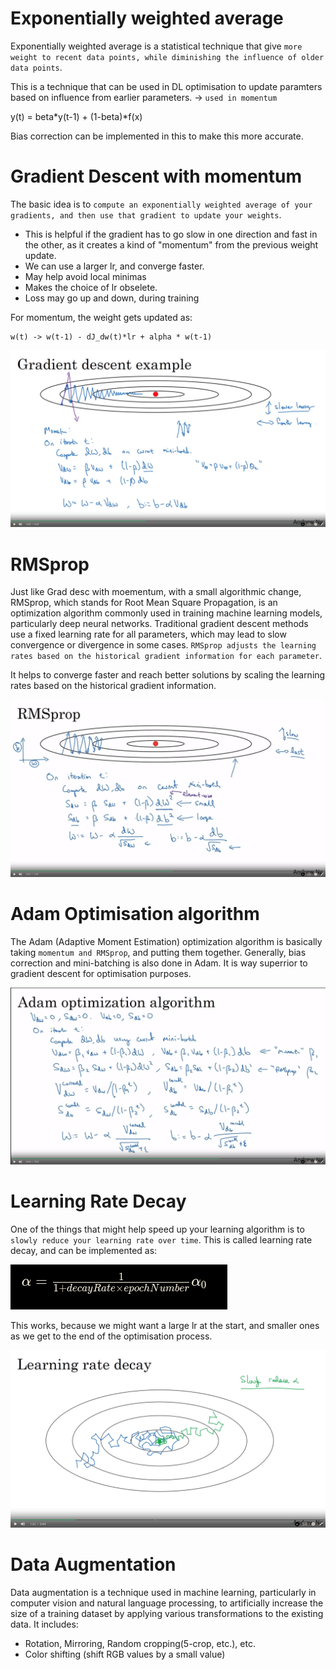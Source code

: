 # Exponentially weighted average
Exponentially weighted average is a statistical technique that give `more weight to recent data points, while diminishing the influence of older data points`.

This is a technique that can be used in DL optimisation to update paramters based on influence from earlier parameters. -> `used in momentum`

y(t) = beta*y(t-1) + (1-beta)*f(x)

Bias correction can be implemented in this to make this more accurate.

# Gradient Descent with momentum
The basic idea is to `compute an exponentially weighted average of your gradients, and then use that gradient to update your weights`.

- This is helpful if the gradient has to go slow in one direction and fast in the other, as it creates a kind of "momentum" from the previous weight update. 
- We can use a larger lr, and converge faster. 
- May help avoid local minimas
- Makes the choice of lr obselete.
- Loss may go up and down, during training

For momentum, the weight gets updated as:

    w(t) -> w(t-1) - dJ_dw(t)*lr + alpha * w(t-1)

![Alt text](<Screenshot from 2023-10-12 21-11-00.png>)

# RMSprop
Just like Grad desc with moementum, with a small algorithmic change,
RMSprop, which stands for Root Mean Square Propagation, is an optimization algorithm commonly used in training machine learning models, particularly deep neural networks.
Traditional gradient descent methods use a fixed learning rate for all parameters, which may lead to slow convergence or divergence in some cases. `RMSprop adjusts the learning rates based on the historical gradient information for each parameter`.

It helps to converge faster and reach better solutions by scaling the learning rates based on the historical gradient information.

![Alt text](<Screenshot from 2023-10-12 21-24-45.png>)

# Adam Optimisation algorithm
The Adam (Adaptive Moment Estimation) optimization algorithm is basically taking `momentum and RMSprop`, and putting them together. Generally, bias correction and mini-batching is also done in Adam. It is way superrior to gradient descent for optimisation purposes.

![Alt text](<Screenshot from 2023-10-13 06-35-25.png>)

# Learning Rate Decay
One of the things that might help speed up your learning algorithm is to `slowly reduce your learning rate over time`. This is called learning rate decay, and can be implemented as:

![Alt text](<Screenshot from 2023-10-13 06-39-52.png>)

This works, because we might want a large lr at the start, and smaller ones as we get to the end of the optimisation process.

![Alt text](<Screenshot from 2023-10-13 06-41-27.png>)

# Data Augmentation
Data augmentation is a technique used in machine learning, particularly in computer vision and natural language processing, to artificially increase the size of a training dataset by applying various transformations to the existing data.
It includes:
 - Rotation, Mirroring, Random cropping(5-crop, etc.), etc.
 - Color shifting (shift RGB values by a small value)